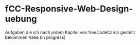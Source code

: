 # fCC-Responsive-Web-Design-uebung
Aufgaben die ich nach jedem Kapitel von freeCodeCamp gestellt bekommen habe (in progress)
